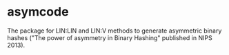 asymcode
========

The package for LIN:LIN and LIN:V methods to generate asymmetric binary hashes ("The power of asymmetry in Binary Hashing" published in NIPS 2013).
